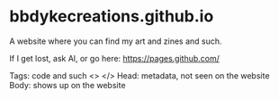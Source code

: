 # bbdykecreations.github.io
A website where you can find my art and zines and such. 

If I get lost, ask Al, or go here: https://pages.github.com/

Tags: code and such <> </>
Head: metadata, not seen on the website
Body: shows up on the website

